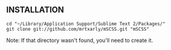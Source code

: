 INSTALLATION
------------

    cd "~/Library/Application Support/Sublime Text 2/Packages/"
    git clone git://github.com/mrtxarly/mSCSS.git "mSCSS"

Note: If that directory wasn't found, you'll need to create it.